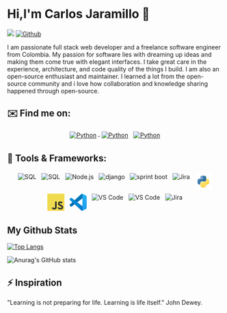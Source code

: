 # Hi,I'm Carlos Jaramillo 👋

![](https://visitor-badge.laobi.icu/badge?page_id=carlosaj18.carlosaj18)
[![Github](https://img.shields.io/github/followers/carlosaj18?label=Follow&style=social)](https://github.com/carlosaj18)

I am passionate full stack web developer and a freelance software engineer from Colombia. My passion for software lies with dreaming up ideas and making them come true with elegant interfaces. I take great care in the experience, architecture, and code quality of the things I build. I am also an open-source enthusiast and maintainer. I learned a lot from the open-source community and i love how collaboration and knowledge sharing happened through open-source.

## ✉️ Find me on:

<p align="center">
 <a href="https://github.com/Carlosaj18" target="_blank" rel="noopener noreferrer"> <img src="https://user-images.githubusercontent.com/62365628/194740069-f1688efc-8e23-41a8-93df-ddb4ff23c26e.png" alt="Python" height="40" style="vertical-align:top; margin:4px"> </a>
 <a href="https://www.linkedin.com/in/carlos-jaramillo-full-stack-developer/" target="_blank" rel="noopener noreferrer"> <img src="https://user-images.githubusercontent.com/62365628/194739705-0ee4a9d6-f0bc-4f6c-8c61-f4185af50ab6.svg" alt="Python" height="40" style="vertical-align:top; margin:4px"></a>
 <a href="mailto:cjaramilloportilla@gmail.com"> <img src="https://user-images.githubusercontent.com/62365628/194740134-6564925a-8315-4f20-8849-6fef859ebb05.png" alt="Python" height="40" style="vertical-align:top; margin:4px"></a>
</p
<br />

## 🧰 Tools & Frameworks:
 
<p align="center">
 
 <img src="https://user-images.githubusercontent.com/62365628/194740797-8fc2e51b-2662-4e6e-a808-c18c65d9b599.png" alt="SQL" height="40" style="vertical-align:top; margin:4px">
 <img src="https://user-images.githubusercontent.com/62365628/194740858-97b71349-9c56-4b88-af10-1aabd55c22d4.png" alt="SQL" height="40" style="vertical-align:top; margin:4px">

 <img src="https://user-images.githubusercontent.com/62365628/194740033-c449b847-1e2e-4b45-b194-ece1dd85abdc.png" alt="Node.js" height="40" style="vertical-align:top; margin:4px">
<img src="https://user-images.githubusercontent.com/62365628/194740345-b7ef03cb-de7d-48af-884b-fc7a94b5c9b8.png" alt="django" height="40" style="vertical-align:top; margin:4px">
<img src="https://user-images.githubusercontent.com/62365628/194740751-293c9f64-2ea2-4270-ba63-94fbb773858d.png" alt="sprint boot" height="40" style="vertical-align:top; margin:4px">
 <img src="https://user-images.githubusercontent.com/62365628/194740673-d2727201-deb4-4f2d-a332-0d0b262f9f53.png" alt="Jira " height="40" style="vertical-align:top; margin:4px">
 

<img src="https://raw.githubusercontent.com/github/explore/80688e429a7d4ef2fca1e82350fe8e3517d3494d/topics/python/python.png" alt="Python" height="40" style="vertical-align:top; margin:4px">
 <img src="https://raw.githubusercontent.com/github/explore/80688e429a7d4ef2fca1e82350fe8e3517d3494d/topics/javascript/javascript.png" alt="Javascript" height="40" style="vertical-align:top; margin:4px">
<img src="https://raw.githubusercontent.com/github/explore/80688e429a7d4ef2fca1e82350fe8e3517d3494d/topics/visual-studio-code/visual-studio-code.png" alt="VS Code" height="40" style="vertical-align:top; margin:4px">

<img src="https://user-images.githubusercontent.com/62365628/194739636-bede2b60-f3b1-4627-91a5-d7b0b1adaf67.png" alt="VS Code" height="40" style="vertical-align:top; margin:4px">
<img src="https://user-images.githubusercontent.com/62365628/194739647-783bd9b8-ff0b-40a8-b2ff-a871881b59cb.png" alt="VS Code" height="40" style="vertical-align:top; margin:4px">
 <img src="https://user-images.githubusercontent.com/62365628/194740612-28f4f4c4-d7a3-4bff-92e4-6ac11fe1ec2c.svg" alt="Jira " height="40" style="vertical-align:top; margin:4px">
</p>

## My Github Stats

[![Top Langs](https://github-readme-stats.vercel.app/api/top-langs/?username=carlosaj18&layout=compact&theme=radical)](https://github.com/anuraghazra/github-readme-stats)

![Anurag's GitHub stats](https://github-readme-stats.vercel.app/api?username=carlosaj18&show_icons=true&theme=transparent)

## ⚡ Inspiration
"Learning is not preparing for life. Learning is life itself." John Dewey.
